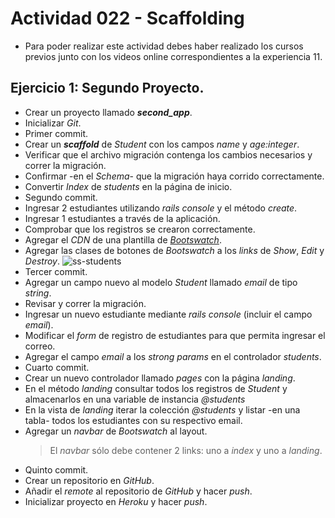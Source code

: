 # Actividad 022 - Scaffolding

- Para poder realizar este actividad debes haber realizado los cursos previos junto con los videos online correspondientes a la experiencia 11.

## Ejercicio 1: Segundo Proyecto.

- Crear un proyecto llamado ***second_app***.
- Inicializar *Git*.
- Primer commit.
- Crear un ***scaffold*** de *Student* con los campos *name* y *age:integer*.
- Verificar que el archivo migración contenga los cambios necesarios y correr la migración.
- Confirmar -en el *Schema*- que la migración haya corrido correctamente.
- Convertir *Index* de *students* en la página de inicio.
- Segundo commit.
- Ingresar 2 estudiantes utilizando *rails console* y el método *create*.
- Ingresar 1 estudiantes a través de la aplicación.
- Comprobar que los registros se crearon correctamente.
- Agregar el *CDN* de una plantilla de *[Bootswatch](https://www.bootstrapcdn.com/bootswatch/)*.
- Agregar las clases de botones de *Bootswatch* a los *links* de *Show*, *Edit* y *Destroy*.
![ss-students](https://user-images.githubusercontent.com/18556541/26950351-5558f76e-4c6b-11e7-9572-34eb398209a6.png)
- Tercer commit.
- Agregar un campo nuevo al modelo *Student* llamado *email* de tipo *string*.
- Revisar y correr la migración.
- Ingresar un nuevo estudiante mediante *rails console* (incluir el campo *email*).
- Modificar el *form* de registro de estudiantes para que permita ingresar el correo.
- Agregar el campo *email* a los *strong params* en el controlador *students*.
- Cuarto commit.
- Crear un nuevo controlador llamado *pages* con la página *landing*.
- En el método *landing* consultar todos los registros de *Student* y almacenarlos en una variable de instancia *@students*
- En la vista de *landing* iterar la colección *@students* y listar -en una tabla- todos los estudiantes con su respectivo email.
- Agregar un *navbar* de *Bootswatch* al layout.
  > El *navbar* sólo debe contener 2 links: uno a *index* y uno a *landing*.
- Quinto commit.
- Crear un repositorio en *GitHub*.
- Añadir el *remote* al repositorio de *GitHub* y hacer *push*.
- Inicializar proyecto en *Heroku* y hacer *push*.